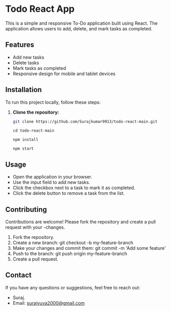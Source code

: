 # Todo React App

This is a simple and responsive To-Do application built using React. The application allows users to add, delete, and mark tasks as completed.

## Features

- Add new tasks
- Delete tasks
- Mark tasks as completed
- Responsive design for mobile and tablet devices

## Installation

To run this project locally, follow these steps:

1. **Clone the repository:**

   ```sh
   git clone https://github.com/Surajkumar9913/todo-react-main.git
   ```

   ```
   cd todo-react-main
   ```
   ```
   npm install
   ````
   ```
   npm start
   ```
## Usage

- Open the application in your browser.
- Use the input field to add new tasks.
- Click the checkbox next to a task to mark it as completed.
- Click the delete button to remove a task from the list.

## Contributing
Contributions are welcome! Please fork the repository and create a pull request with     your -changes.

1. Fork the repository.
2. Create a new branch: git checkout -b my-feature-branch
3. Make your changes and commit them: git commit -m 'Add some feature'
4. Push to the branch: git push origin my-feature-branch
5. Create a pull request.


## Contact
If you have any questions or suggestions, feel free to reach out:

- Suraj.
- Email: surajyuva2000@gmail.com
